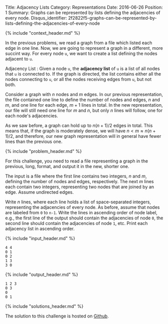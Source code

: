 Title: Adjacency Lists
Category: Representations
Date: 2016-06-26
Position: 1
Summary: Graphs can be represented by lists defining the adjacencies of every node.
Disqus_identifier: 2f2822f5-graphs-can-be-represented-by-lists-defining-the-adjacencies-of-every-node

{% include "context_header.md" %}

In the previous problems, we read a graph from a file which listed each
edge in one line. Now, we are going to represent a graph in a different,
more succint way. For every node `u`, we want to create a list defining the
nodes adjacent to `u`.

Adjacency List[](#adjacency-list)
: Given a node `u`, the **adjacency list** of `u` is a list of all nodes
that `u` is connected to. If the graph is directed, the list contains
either all the nodes connecting to `u`, or all the nodes receiving edges
from `u`, but not both.

Consider a graph with $n$ nodes and $m$ edges. In our previous
representation, the file contained one line to define the number of nodes
and edges, $n$ and $m$, and one line for each edge, $m + 1$ lines in
total. In the new representation, our file will still need one line for $m$
and $n$, but only $n$ lines will follow, one for each node's adjacencies.

As we saw before, a graph can hold up to $n(n+1)/2$ edges in total. This
means that, if the graph is moderately dense, we will have $n < m \approx
n(n+1)/2$, and therefore, our new graph representation will in general
have fewer lines than the previous one.

{% include "problem_header.md" %}

For this challenge, you need to read a file representing a graph in the
previous, long, format, and output it in the new, shorter one.

The input is a file where the first line contains two integers, $n$ and
$m$, defining the number of nodes and edges, respectively. The next $m$
lines each contain two integers, representing two nodes that are joined by
an edge. Assume undirected edges.

Write $n$ lines, where each line holds a list of space-separated integers,
representing the adjacencies of every node. As before, assume that nodes
are labeled from `0` to `n-1`. Write the lines in ascending order of node
label, e.g., the first line of the output should contain the adjacencies of
node `0`, the second line should contain the adjacencies of node `1`,
etc. Print each adjacency list in ascending order.

{% include "input_header.md" %}

```
4 4
0 1
0 2
1 3
3 0
```

{% include "output_header.md" %}

```
1 2 3
0 3
0
0 1
```

{% include "solutions_header.md" %}

The solution to this challenge is hosted on
[Github](https://github.com/leotrs/erdos/blob/master/solutions/reprs/adjlist.py).
